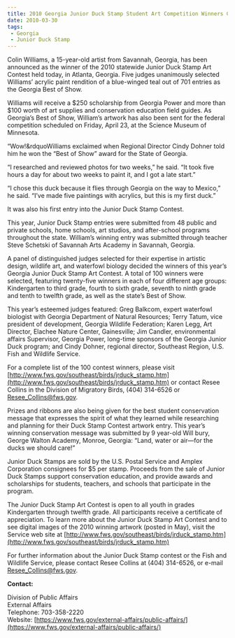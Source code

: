 ```yaml
---
title: 2010 Georgia Junior Duck Stamp Student Art Competition Winners Chosen Today!
date: 2010-03-30
tags:
 - Georgia
 - Junior Duck Stamp
---
```


Colin Williams, a 15-year-old artist from Savannah, Georgia, has been announced as the winner of the 2010 statewide Junior Duck Stamp Art Contest held today, in Atlanta, Georgia. Five judges unanimously selected Williams’ acrylic paint rendition of a blue-winged teal out of 701 entries as the Georgia Best of Show.

Williams will receive a $250 scholarship from Georgia Power and more than $100 worth of art supplies and conservation education field guides. As Georgia’s Best of Show, William’s artwork has also been sent for the federal competition scheduled on Friday, April 23, at the Science Museum of Minnesota.

“Wow!&rdquoWilliams exclaimed when Regional Director Cindy Dohner told him he won the “Best of Show” award for the State of Georgia.

“I researched and reviewed photos for two weeks,” he said. “It took five hours a day for about two weeks to paint it, and I got a late start.”

“I chose this duck because it flies through Georgia on the way to Mexico,” he said. “I’ve made five paintings with acrylics, but this is my first duck.”

It was also his first entry into the Junior Duck Stamp Contest.

This year, Junior Duck Stamp entries were submitted from 48 public and private schools, home schools, art studios, and after-school programs throughout the state. William’s winning entry was submitted through teacher Steve Schetski of Savannah Arts Academy in Savannah, Georgia.

A panel of distinguished judges selected for their expertise in artistic design, wildlife art, and waterfowl biology decided the winners of this year’s Georgia Junior Duck Stamp Art Contest. A total of 100 winners were selected, featuring twenty-five winners in each of four different age groups: Kindergarten to third grade, fourth to sixth grade, seventh to ninth grade and tenth to twelfth grade, as well as the state’s Best of Show.

This year’s esteemed judges featured: Greg Balkcom, expert waterfowl biologist with Georgia Department of Natural Resources; Terry Tatum, vice president of development, Georgia Wildlife Federation; Karen Legg, Art Director, Elachee Nature Center, Gainesville; Jim Candler, environmental affairs Supervisor, Georgia Power, long-time sponsors of the Georgia Junior Duck program; and Cindy Dohner, regional director, Southeast Region, U.S. Fish and Wildlife Service.

For a complete list of the 100 contest winners, please visit [http://www.fws.gov/southeast/birds/jrduck_stamp.htm](http://www.fws.gov/southeast/birds/jrduck_stamp.htm) or contact Resee Collins in the Division of Migratory Birds, (404) 314-6526 or [Resee_Collins@fws.gov](mailto:Resee_Collins@fws.gov).

Prizes and ribbons are also being given for the best student conservation message that expresses the spirit of what they learned while researching and planning for their Duck Stamp Contest artwork entry. This year’s winning conservation message was submitted by 9 year-old Will bury, George Walton Academy, Monroe, Georgia: “Land, water or air—for the ducks we should care!”

Junior Duck Stamps are sold by the U.S. Postal Service and Amplex Corporation consignees for $5 per stamp. Proceeds from the sale of Junior Duck Stamps support conservation education, and provide awards and scholarships for students, teachers, and schools that participate in the program.

The Junior Duck Stamp Art Contest is open to all youth in grades Kindergarten through twelfth grade. All participants receive a certificate of appreciation. To learn more about the Junior Duck Stamp Art Contest and to see digital images of the 2010 winning artwork (posted in May), visit the Service web site at [http://www.fws.gov/southeast/birds/jrduck_stamp.htm](http://www.fws.gov/southeast/birds/jrduck_stamp.htm)

For further information about the Junior Duck Stamp contest or the Fish and Wildlife Service, please contact Resee Collins at (404) 314-6526, or e-mail [Resee_Collins@fws.gov](mailto:Resee_Collins@fws.gov).

**Contact:**

Division of Public Affairs  
External Affairs  
Telephone: 703-358-2220  
Website: [https://www.fws.gov/external-affairs/public-affairs/](https://www.fws.gov/external-affairs/public-affairs/)
